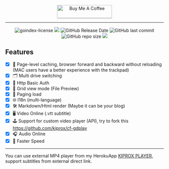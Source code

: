 <p align="center">
<a href="//buymeacoff.ee/candro" target="_blank"><img src="https://www.buymeacoffee.com/assets/img/custom_images/pink_img.png" alt="Buy Me A Coffee" style="height: 41px !important;width: 174px !important;box-shadow: 0px 3px 2px 0px rgba(190, 190, 190, 0.5) !important;-webkit-box-shadow: 0px 3px 2px 0px rgba(190, 190, 190, 0.5) !important;" ></a>
</p>

---

<div align="center">

<img alt="goindex-license" src="https://img.shields.io/badge/Open_source-MIT-red.svg?logo=git&logoColor=green"/>
<img src="https://img.shields.io/github/last-commit/kiprox/goindex.svg?logo=Sublime+Text&logoColor=green&label=Active"/>
<img alt="GitHub Release Date" src="https://img.shields.io/github/release-date/kiprox/goindex">
<img alt="GitHub last commit" src="https://img.shields.io/github/last-commit/kiprox/goindex">
<img alt="GitHub repo size" src="https://img.shields.io/github/repo-size/kiprox/goindex">
<img src="https://hits.seeyoufarm.com/api/count/incr/badge.svg?url=https%3A%2F%2Fgithub.com%2Fkiprox%2Fgoindex&count_bg=%2379C83D&title_bg=%23555555&icon=&icon_color=%23E7E7E7&title=Views&edge_flat=false"/>

</div>

## Features

- [x] 👑 Page-level caching, browser forward and backward without reloading (MAC users have a better experience with the trackpad)
- [x] 🗂 Multi drive switching
- [x] 🔐 Http Basic Auth
- [x] 🎨 Grid view mode (File Preview)
- [x] 🎯 Paging load
- [x] 🌐 I18n (multi-language)
- [x] 🛠 Markdown/Html render (Maybe it can be your blog)
- [x] 🖥 Video Online (.vtt subtitle)
- [x] 🕹 Support for custom video player (API), try to fork this https://github.com/kiprox/cf-gdplay
- [x] 🎧 Audio Online
- [x] 🚀 Faster Speed

---

You can use external MP4 player from my HerokuApp [KIPROX PLAYER](https://kiprox.herokuapp.com/generate.php), support subtitles from external direct link.
